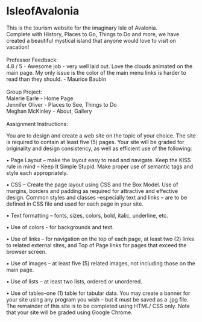 # IsleofAvalonia
This is the tourism website for the imaginary Isle of Avalonia.<br />
Complete with History, Places to Go, Things to Do and more, we have created a beautiful 
mystical island that anyone would love to visit on vacation! <br />
<br/>
Professor Feedback: <br />
 4.8 / 5 - Awesome job - very well laid out.  Love the clouds animated on the main page. My only issue is the color of the main menu links is harder to read than they should. - Maurice Baubin<br />
<br />
Group Project: <br />
Malerie Earle - Home Page<br />
Jennifer Oliver - Places to See, Things to Do <br />
Meghan McKinley - About, Gallery<br />
<br />
Assignment Instructions:

You are to design and create a web site on the topic of your choice.  The site is required to contain at least five (5) pages.  Your site will be graded for originality and design consistency, as well as efficient use of the following:

• Page Layout – make the layout easy to read and navigate. Keep the KISS rule in mind – Keep It Simple Stupid.  Make proper use of semantic tags and style each appropriately.

• CSS – Create  the  page  layout  using  CSS  and  the  Box  Model. Use of margins, borders and padding as required for attractive and effective design. Common styles and classes –especially text and links – are to be defined in CSS file and used for each page in your site.  

• Text formatting – fonts, sizes, colors, bold, italic, underline, etc.

• Use of colors - for backgrounds and text.

• Use of links – for navigation on the top of each page, at least two (2) links to related external sites, and Top of Page links for pages that exceed the browser screen.

• Use of images – at least five (5) related images, not including those on the main page.

• Use of lists – at least two lists, ordered or unordered.

• Use of tables–one (1) table for tabular data. You may create a banner for your site using any program you wish – but it must be saved as a .jpg file. The remainder of this site is to be completed using HTML/ CSS only.  Note that your site will be graded using Google Chrome.
